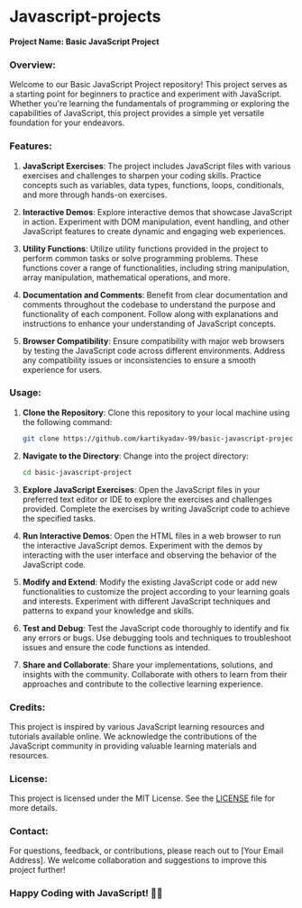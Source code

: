 ﻿# Javascript-projects

**Project Name: Basic JavaScript Project**

### Overview:

Welcome to our Basic JavaScript Project repository! This project serves as a starting point for beginners to practice and experiment with JavaScript. Whether you're learning the fundamentals of programming or exploring the capabilities of JavaScript, this project provides a simple yet versatile foundation for your endeavors.

### Features:

1. **JavaScript Exercises**: The project includes JavaScript files with various exercises and challenges to sharpen your coding skills. Practice concepts such as variables, data types, functions, loops, conditionals, and more through hands-on exercises.

2. **Interactive Demos**: Explore interactive demos that showcase JavaScript in action. Experiment with DOM manipulation, event handling, and other JavaScript features to create dynamic and engaging web experiences.

3. **Utility Functions**: Utilize utility functions provided in the project to perform common tasks or solve programming problems. These functions cover a range of functionalities, including string manipulation, array manipulation, mathematical operations, and more.

4. **Documentation and Comments**: Benefit from clear documentation and comments throughout the codebase to understand the purpose and functionality of each component. Follow along with explanations and instructions to enhance your understanding of JavaScript concepts.

5. **Browser Compatibility**: Ensure compatibility with major web browsers by testing the JavaScript code across different environments. Address any compatibility issues or inconsistencies to ensure a smooth experience for users.

### Usage:

1. **Clone the Repository**: Clone this repository to your local machine using the following command:

   ```bash
   git clone https://github.com/kartikyadav-99/basic-javascript-project.git
   ```

2. **Navigate to the Directory**: Change into the project directory:

   ```bash
   cd basic-javascript-project
   ```

3. **Explore JavaScript Exercises**: Open the JavaScript files in your preferred text editor or IDE to explore the exercises and challenges provided. Complete the exercises by writing JavaScript code to achieve the specified tasks.

4. **Run Interactive Demos**: Open the HTML files in a web browser to run the interactive JavaScript demos. Experiment with the demos by interacting with the user interface and observing the behavior of the JavaScript code.

5. **Modify and Extend**: Modify the existing JavaScript code or add new functionalities to customize the project according to your learning goals and interests. Experiment with different JavaScript techniques and patterns to expand your knowledge and skills.

6. **Test and Debug**: Test the JavaScript code thoroughly to identify and fix any errors or bugs. Use debugging tools and techniques to troubleshoot issues and ensure the code functions as intended.

7. **Share and Collaborate**: Share your implementations, solutions, and insights with the community. Collaborate with others to learn from their approaches and contribute to the collective learning experience.

### Credits:

This project is inspired by various JavaScript learning resources and tutorials available online. We acknowledge the contributions of the JavaScript community in providing valuable learning materials and resources.

### License:

This project is licensed under the MIT License. See the [LICENSE](LICENSE) file for more details.

### Contact:

For questions, feedback, or contributions, please reach out to [Your Email Address]. We welcome collaboration and suggestions to improve this project further!

### Happy Coding with JavaScript! 🚀🔧

